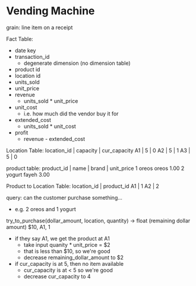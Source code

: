 # Vending Machine


grain: line item on a receipt 

Fact Table:
- date key
- transaction_id
    - degenerate dimension (no dimension table)
- product id
- location id 
- units_sold
- unit_price
- revenue 
    - units_sold * unit_price
- unit_cost
    - i.e. how much did the vendor buy it for
- extended_cost
    - units_sold * unit_cost
- profit
    - revenue - extended_cost


Location Table:
location_id | capacity | cur_capacity
A1          |  5       | 0
A2          |  5       | 1
A3          |  5       | 0


product table:
product_id | name | brand | unit_price 
1            oreos  oreos   1.00
2            yogurt fayeh   3.00


Product to Location Table:
location_id | product_id 
A1          | 1
A2          | 2


query: can the customer purchase something...
- e.g. 2 oreos and 1 yogurt

try_to_purchase(dollar_amount, location, quantity) -> float (remaining dollar amount)
$10, A1, 1
- if they say A1, we get the product at A1
    - take input quanity * unit_price = $2
    - that is less than $10, so we're good
    - decrease remaining_dollar_amount to $2
- if cur_capacity is at 5, then no item available
    - cur_capacity is at < 5 so we're good
    - decrease cur_capacity to 4
